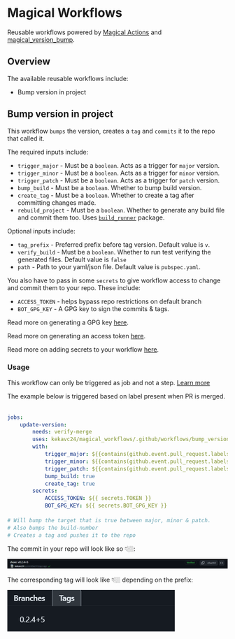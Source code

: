 # Magical Workflows
Reusable workflows powered by [Magical Actions](/ACTIONS.md) and [magical_version_bump][mvb_github_link].

## Overview
The available reusable workflows include:
* Bump version in project

## Bump version in project
This workflow `bumps` the version, creates a `tag` and `commits` it to the repo that called it.

The required inputs include:
* `trigger_major` - Must be a `boolean`. Acts as a trigger for `major` version. 
* `trigger_minor` - Must be a `boolean`. Acts as a trigger for `minor` version.
* `trigger_patch` - Must be a `boolean`. Acts as a trigger for `patch` version.
* `bump_build` - Must be a `boolean`. Whether to bump build version.
* `create_tag` - Must be a `boolean`. Whether to create a tag after committing changes made.
* `rebuild_project` - Must be a `boolean`. Whether to generate any build file and commit them too. Uses [`build_runner`][br_link] package.

Optional inputs include:
* `tag_prefix` - Preferred prefix before tag version. Default value is `v`.
* `verify_build` - Must be a `boolean`. Whether to run test verifying the generated files. Default value is `false`
* `path` - Path to your yaml/json file. Default value is `pubspec.yaml`.

You also have to pass in some `secrets` to give workflow access to change and commit them to your repo. These include:
* `ACCESS_TOKEN` - helps bypass repo restrictions on default branch
* `BOT_GPG_KEY` - A GPG key to sign the commits & tags. 

Read more on generating a GPG key [here][gpg_link].

Read more on generating an access token [here][gen_token_link].

Read more on adding secrets to your workflow [here][add_secrets_link].

### Usage
This workflow can only be triggered as job and not a step. [Learn more][learn_more_link]

The example below is triggered based on label present when PR is merged.
``` yaml

jobs:
    update-version:
        needs: verify-merge
        uses: kekavc24/magical_workflows/.github/workflows/bump_version.yaml@v2.1.0
        with:
            trigger_major: ${{contains(github.event.pull_request.labels.*.name, 'major release')}}
            trigger_minor: ${{contains(github.event.pull_request.labels.*.name, 'minor release')}}
            trigger_patch: ${{contains(github.event.pull_request.labels.*.name, 'patch release')}}
            bump_build: true
            create_tag: true
        secrets:
            ACCESS_TOKEN: ${{ secrets.TOKEN }}
            BOT_GPG_KEY: ${{ secrets.BOT_GPG_KEY }}

# Will bump the target that is true between major, minor & patch.
# Also bumps the build-number
# Creates a tag and pushes it to the repo

```

The commit in your repo will look like so 👇🏼:

![image](/assets/commit_snip.png)

The corresponding tag will look like 👇🏼 depending on the prefix:

![image](/assets/tag_snip.png)

[mvb_github_link]: https://github.com/kekavc24/magical_version_bump
[add_secrets_link]: https://docs.github.com/en/actions/security-guides/encrypted-secrets
[br_link]: https://pub.dev/packages/build_runner
[gen_token_link]: https://docs.github.com/en/enterprise-server@3.6/authentication/keeping-your-account-and-data-secure/managing-your-personal-access-tokens
[gpg_link]: https://docs.github.com/en/authentication/managing-commit-signature-verification/generating-a-new-gpg-key
[learn_more_link]: https://dev.to/github/whats-the-difference-between-a-github-action-and-a-workflow-2gba